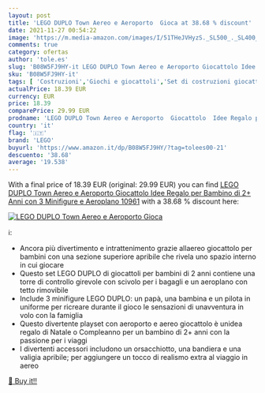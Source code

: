 ```yaml
---
layout: post
title: 'LEGO DUPLO Town Aereo e Aeroporto  Gioca at 38.68 % discount'
date: 2021-11-27 00:54:22
image: 'https://m.media-amazon.com/images/I/51THeJVHyzS._SL500_._SL400_.jpg'
comments: true
category: ofertas
author: 'tole.es'
slug: 'B08W5FJ9HY-it LEGO DUPLO Town Aereo e Aeroporto Giocattolo Idee Regalo...'
sku: 'B08W5FJ9HY-it'
tags: [ 'Costruzioni','Giochi e giocattoli','Set di costruzioni giocattolo','lego', ]
actualPrice: 18.39 EUR
currency: EUR
price: 18.39
comparePrice: 29.99 EUR
prodname: 'LEGO DUPLO Town Aereo e Aeroporto  Giocattolo  Idee Regalo per Bambino di 2+ Anni con 3 Minifigure e Aeroplano  10961'
country: 'it'
flag: '🇮🇹'
brand: 'LEGO'
buyurl: 'https://www.amazon.it/dp/B08W5FJ9HY/?tag=tolees00-21'
descuento: '38.68'
average: '19.538'
---
```


With a final price of 18.39 EUR (original: 29.99 EUR) you can find [LEGO DUPLO Town Aereo e Aeroporto  Giocattolo  Idee Regalo per Bambino di 2+ Anni con 3 Minifigure e Aeroplano  10961](https://www.amazon.it/dp/B08W5FJ9HY/?tag=tolees00-21) with a  38.68 % discount here:

[![LEGO DUPLO Town Aereo e Aeroporto  Gioca](https://m.media-amazon.com/images/I/51THeJVHyzS._SL500_._SL400_.jpg)](https://www.amazon.it/dp/B08W5FJ9HY/?tag=tolees00-21)

ℹ️:

- Ancora più divertimento e intrattenimento grazie allaereo giocattolo per bambini con una sezione superiore apribile che rivela uno spazio interno in cui giocare
- Questo set LEGO DUPLO di giocattoli per bambini di 2 anni contiene una torre di controllo girevole con scivolo per i bagagli e un aeroplano con tetto rimovibile
- Include 3 minifigure LEGO DUPLO: un papà, una bambina e un pilota in uniforme per ricreare durante il gioco le sensazioni di unavventura in volo con la famiglia
- Questo divertente playset con aeroporto e aereo giocattolo è unidea regalo di Natale o Compleanno per un bambino di 2+ anni con la passione per i viaggi
- I divertenti accessori includono un orsacchiotto, una bandiera e una valigia apribile; per aggiungere un tocco di realismo extra al viaggio in aereo

[🛒 Buy it!!](https://www.amazon.it/dp/B08W5FJ9HY/?tag=tolees00-21)

